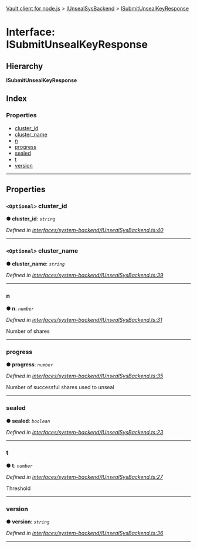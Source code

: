 [Vault client for node.js](../README.md) > [IUnsealSysBackend](../modules/iunsealsysbackend.md) > [ISubmitUnsealKeyResponse](../interfaces/iunsealsysbackend.isubmitunsealkeyresponse.md)

# Interface: ISubmitUnsealKeyResponse

## Hierarchy

**ISubmitUnsealKeyResponse**

## Index

### Properties

* [cluster_id](iunsealsysbackend.isubmitunsealkeyresponse.md#cluster_id)
* [cluster_name](iunsealsysbackend.isubmitunsealkeyresponse.md#cluster_name)
* [n](iunsealsysbackend.isubmitunsealkeyresponse.md#n)
* [progress](iunsealsysbackend.isubmitunsealkeyresponse.md#progress)
* [sealed](iunsealsysbackend.isubmitunsealkeyresponse.md#sealed)
* [t](iunsealsysbackend.isubmitunsealkeyresponse.md#t)
* [version](iunsealsysbackend.isubmitunsealkeyresponse.md#version)

---

## Properties

<a id="cluster_id"></a>

### `<Optional>` cluster_id

**● cluster_id**: *`string`*

*Defined in [interfaces/system-backend/IUnsealSysBackend.ts:40](https://github.com/theogravity/vault-client/blob/91e39ec/src/interfaces/system-backend/IUnsealSysBackend.ts#L40)*

___
<a id="cluster_name"></a>

### `<Optional>` cluster_name

**● cluster_name**: *`string`*

*Defined in [interfaces/system-backend/IUnsealSysBackend.ts:39](https://github.com/theogravity/vault-client/blob/91e39ec/src/interfaces/system-backend/IUnsealSysBackend.ts#L39)*

___
<a id="n"></a>

###  n

**● n**: *`number`*

*Defined in [interfaces/system-backend/IUnsealSysBackend.ts:31](https://github.com/theogravity/vault-client/blob/91e39ec/src/interfaces/system-backend/IUnsealSysBackend.ts#L31)*

Number of shares

___
<a id="progress"></a>

###  progress

**● progress**: *`number`*

*Defined in [interfaces/system-backend/IUnsealSysBackend.ts:35](https://github.com/theogravity/vault-client/blob/91e39ec/src/interfaces/system-backend/IUnsealSysBackend.ts#L35)*

Number of successful shares used to unseal

___
<a id="sealed"></a>

###  sealed

**● sealed**: *`boolean`*

*Defined in [interfaces/system-backend/IUnsealSysBackend.ts:23](https://github.com/theogravity/vault-client/blob/91e39ec/src/interfaces/system-backend/IUnsealSysBackend.ts#L23)*

___
<a id="t"></a>

###  t

**● t**: *`number`*

*Defined in [interfaces/system-backend/IUnsealSysBackend.ts:27](https://github.com/theogravity/vault-client/blob/91e39ec/src/interfaces/system-backend/IUnsealSysBackend.ts#L27)*

Threshold

___
<a id="version"></a>

###  version

**● version**: *`string`*

*Defined in [interfaces/system-backend/IUnsealSysBackend.ts:36](https://github.com/theogravity/vault-client/blob/91e39ec/src/interfaces/system-backend/IUnsealSysBackend.ts#L36)*

___

